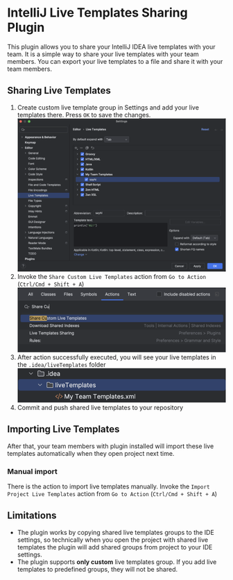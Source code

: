 # IntelliJ Live Templates Sharing Plugin
This plugin allows you to share your IntelliJ IDEA live templates with your team. It is a simple way to share your live templates with your team members. You can export your live templates to a file and share it with your team members.

## Sharing Live Templates
1. Create custom live template group in Settings and add your live templates there. Press `OK` to save the changes.  
![custom live template](images/customTemplate.png)
2. Invoke the `Share Custom Live Templates` action from `Go to Action` (`Ctrl/Cmd + Shift + A`)
![share custom live template](images/shareCustomLiveTemplate.png)
3. After action successfully executed, you will see your live templates in the `.idea/liveTemplates` folder
![shared.png](images/shared.png)
4. Commit and push shared live templates to your repository

## Importing Live Templates
After that, your team members with plugin installed will import these live templates automatically when they open project next time.

### Manual import
There is the action to import live templates manually.
Invoke the `Import Project Live Templates` action from `Go to Action` (`Ctrl/Cmd + Shift + A`)

## Limitations
- The plugin works by copying shared live templates groups to the IDE settings, so technically when you open the project with shared live templates the plugin will add shared groups from project to your IDE settings.
- The plugin supports **only custom** live templates group. If you add live templates to predefined groups, they will not be shared.
